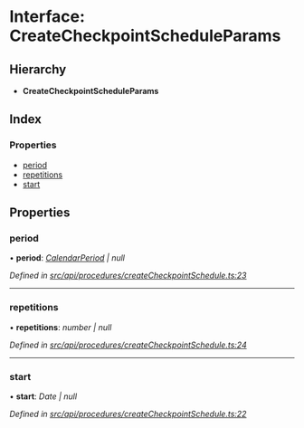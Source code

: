 # Interface: CreateCheckpointScheduleParams

## Hierarchy

* **CreateCheckpointScheduleParams**

## Index

### Properties

* [period](createcheckpointscheduleparams.md#period)
* [repetitions](createcheckpointscheduleparams.md#repetitions)
* [start](createcheckpointscheduleparams.md#start)

## Properties

###  period

• **period**: *[CalendarPeriod](calendarperiod.md) | null*

*Defined in [src/api/procedures/createCheckpointSchedule.ts:23](https://github.com/PolymathNetwork/polymesh-sdk/blob/c77f6a3e/src/api/procedures/createCheckpointSchedule.ts#L23)*

___

###  repetitions

• **repetitions**: *number | null*

*Defined in [src/api/procedures/createCheckpointSchedule.ts:24](https://github.com/PolymathNetwork/polymesh-sdk/blob/c77f6a3e/src/api/procedures/createCheckpointSchedule.ts#L24)*

___

###  start

• **start**: *Date | null*

*Defined in [src/api/procedures/createCheckpointSchedule.ts:22](https://github.com/PolymathNetwork/polymesh-sdk/blob/c77f6a3e/src/api/procedures/createCheckpointSchedule.ts#L22)*
